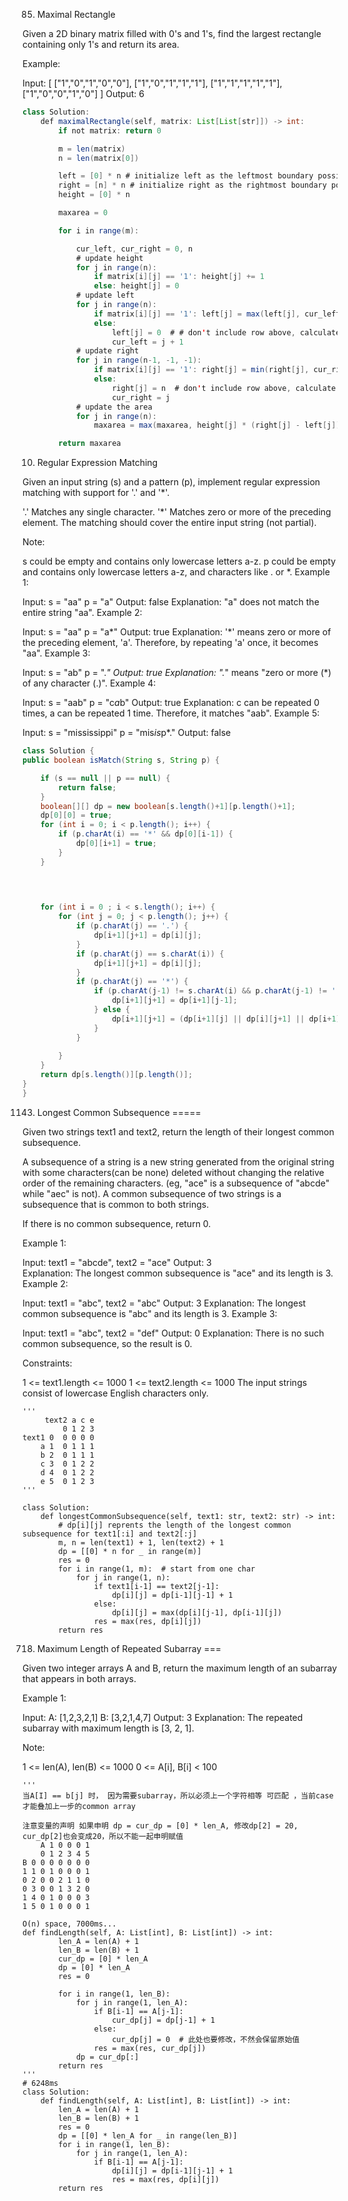 85. Maximal Rectangle

Given a 2D binary matrix filled with 0's and 1's, find the largest rectangle containing only 1's and return its area.

Example:

Input:
[
  ["1","0","1","0","0"],
  ["1","0","1","1","1"],
  ["1","1","1","1","1"],
  ["1","0","0","1","0"]
]
Output: 6

```java
class Solution:
    def maximalRectangle(self, matrix: List[List[str]]) -> int:
        if not matrix: return 0

        m = len(matrix)
        n = len(matrix[0])

        left = [0] * n # initialize left as the leftmost boundary possible
        right = [n] * n # initialize right as the rightmost boundary possible
        height = [0] * n

        maxarea = 0

        for i in range(m):

            cur_left, cur_right = 0, n
            # update height
            for j in range(n):
                if matrix[i][j] == '1': height[j] += 1
                else: height[j] = 0
            # update left
            for j in range(n):
                if matrix[i][j] == '1': left[j] = max(left[j], cur_left)
                else:
                    left[j] = 0  # # don't include row above, calculate as wide as possible for this row
                    cur_left = j + 1
            # update right
            for j in range(n-1, -1, -1):
                if matrix[i][j] == '1': right[j] = min(right[j], cur_right)
                else:
                    right[j] = n  # don't include row above, calculate as wide as possible for this row
                    cur_right = j
            # update the area
            for j in range(n):
                maxarea = max(maxarea, height[j] * (right[j] - left[j]))

        return maxarea

```

10. Regular Expression Matching

Given an input string (s) and a pattern (p), implement regular expression matching with support for '.' and '*'.

'.' Matches any single character.
'*' Matches zero or more of the preceding element.
The matching should cover the entire input string (not partial).

Note:

s could be empty and contains only lowercase letters a-z.
p could be empty and contains only lowercase letters a-z, and characters like . or *.
Example 1:

Input:
s = "aa"
p = "a"
Output: false
Explanation: "a" does not match the entire string "aa".
Example 2:

Input:
s = "aa"
p = "a*"
Output: true
Explanation: '*' means zero or more of the preceding element, 'a'. Therefore, by repeating 'a' once, it becomes "aa".
Example 3:

Input:
s = "ab"
p = ".*"
Output: true
Explanation: ".*" means "zero or more (*) of any character (.)".
Example 4:

Input:
s = "aab"
p = "c*a*b"
Output: true
Explanation: c can be repeated 0 times, a can be repeated 1 time. Therefore, it matches "aab".
Example 5:

Input:
s = "mississippi"
p = "mis*is*p*."
Output: false

```java
class Solution {
public boolean isMatch(String s, String p) {

    if (s == null || p == null) {
        return false;
    }
    boolean[][] dp = new boolean[s.length()+1][p.length()+1];
    dp[0][0] = true;
    for (int i = 0; i < p.length(); i++) {
        if (p.charAt(i) == '*' && dp[0][i-1]) {
            dp[0][i+1] = true;
        }
    }

    

    
    for (int i = 0 ; i < s.length(); i++) {
        for (int j = 0; j < p.length(); j++) {
            if (p.charAt(j) == '.') {
                dp[i+1][j+1] = dp[i][j];
            }
            if (p.charAt(j) == s.charAt(i)) {
                dp[i+1][j+1] = dp[i][j];
            }
            if (p.charAt(j) == '*') {
                if (p.charAt(j-1) != s.charAt(i) && p.charAt(j-1) != '.') {
                    dp[i+1][j+1] = dp[i+1][j-1];
                } else {
                    dp[i+1][j+1] = (dp[i+1][j] || dp[i][j+1] || dp[i+1][j-1]);
                }
            }
            
        }
    }
    return dp[s.length()][p.length()];
}
}
```

1143. Longest Common Subsequence
=====

Given two strings text1 and text2, return the length of their longest common subsequence.

A subsequence of a string is a new string generated from the original string with some characters(can be none) deleted without changing the relative order of the remaining characters. (eg, "ace" is a subsequence of "abcde" while "aec" is not). A common subsequence of two strings is a subsequence that is common to both strings.

 

If there is no common subsequence, return 0.

 

Example 1:

Input: text1 = "abcde", text2 = "ace" 
Output: 3  
Explanation: The longest common subsequence is "ace" and its length is 3.
Example 2:

Input: text1 = "abc", text2 = "abc"
Output: 3
Explanation: The longest common subsequence is "abc" and its length is 3.
Example 3:

Input: text1 = "abc", text2 = "def"
Output: 0
Explanation: There is no such common subsequence, so the result is 0.
 

Constraints:

1 <= text1.length <= 1000
1 <= text2.length <= 1000
The input strings consist of lowercase English characters only.

```python3
'''
     text2 a c e
         0 1 2 3
text1 0  0 0 0 0
    a 1  0 1 1 1
    b 2  0 1 1 1
    c 3  0 1 2 2
    d 4  0 1 2 2
    e 5  0 1 2 3
'''

class Solution:
    def longestCommonSubsequence(self, text1: str, text2: str) -> int:
        # dp[i][j] reprents the length of the longest common subsequence for text1[:i] and text2[:j]
        m, n = len(text1) + 1, len(text2) + 1
        dp = [[0] * n for _ in range(m)]
        res = 0
        for i in range(1, m):  # start from one char
            for j in range(1, n):
                if text1[i-1] == text2[j-1]:
                    dp[i][j] = dp[i-1][j-1] + 1
                else:
                    dp[i][j] = max(dp[i][j-1], dp[i-1][j])
                res = max(res, dp[i][j])                                                        
        return res
```



718. Maximum Length of Repeated Subarray
===

Given two integer arrays A and B, return the maximum length of an subarray that appears in both arrays.

Example 1:

Input:
A: [1,2,3,2,1]
B: [3,2,1,4,7]
Output: 3
Explanation: 
The repeated subarray with maximum length is [3, 2, 1].
 

Note:

1 <= len(A), len(B) <= 1000
0 <= A[i], B[i] < 100
```python3
'''
当A[I] == b[j] 时， 因为需要subarray，所以必须上一个字符相等 可匹配 ，当前case才能叠加上一步的common array

注意变量的声明 如果申明 dp = cur_dp = [0] * len_A, 修改dp[2] = 20, cur_dp[2]也会变成20，所以不能一起申明赋值
    A 1 0 0 0 1
    0 1 2 3 4 5
B 0 0 0 0 0 0 0
1 1 0 1 0 0 0 1
0 2 0 0 2 1 1 0
0 3 0 0 1 3 2 0
1 4 0 1 0 0 0 3
1 5 0 1 0 0 0 1

O(n) space, 7000ms...   
def findLength(self, A: List[int], B: List[int]) -> int:
        len_A = len(A) + 1
        len_B = len(B) + 1
        cur_dp = [0] * len_A
        dp = [0] * len_A
        res = 0
      
        for i in range(1, len_B):
            for j in range(1, len_A):
                if B[i-1] == A[j-1]:                   
                    cur_dp[j] = dp[j-1] + 1
                else:
                    cur_dp[j] = 0  # 此处也要修改，不然会保留原始值                
                res = max(res, cur_dp[j])           
            dp = cur_dp[:]
        return res
'''
# 6248ms
class Solution:
    def findLength(self, A: List[int], B: List[int]) -> int:
        len_A = len(A) + 1
        len_B = len(B) + 1
        res = 0
        dp = [[0] * len_A for _ in range(len_B)]
        for i in range(1, len_B):
            for j in range(1, len_A):
                if B[i-1] == A[j-1]:
                    dp[i][j] = dp[i-1][j-1] + 1
                    res = max(res, dp[i][j])
        return res
        
        
```
